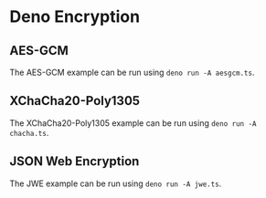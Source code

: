 # Deno Encryption

## AES-GCM

The AES-GCM example can be run using `deno run -A aesgcm.ts`.

## XChaCha20-Poly1305

The XChaCha20-Poly1305 example can be run using `deno run -A chacha.ts`.

## JSON Web Encryption

The JWE example can be run using `deno run -A jwe.ts`.
